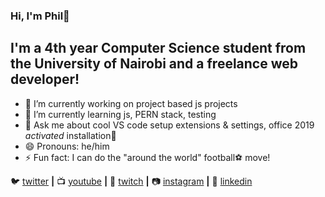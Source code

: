 ### Hi, I'm Phil👋

## I'm a 4th year Computer Science student from the University of Nairobi and a freelance web developer!


- 🔭 I’m currently working on project based js projects
- 🌱 I’m currently learning js, PERN stack, testing
- 💬 Ask me about cool VS code setup extensions & settings, office 2019 *activated* installation🤫
- 😄 Pronouns: he/him
- ⚡ Fun fact: I can do the "around the world" football⚽ move!


🐦 [twitter][twitter] **|** 
📺 [youtube][youtube] **|** 
🎥 [twitch][twitch] **|** 
📷 [instagram][instagram] **|** 
👔 [linkedin][linkedin]

[twitter]: https://twitter.com/phi1ipmbugua
[youtube]: https://youtube.com/channel/UCrYe74AVTfxMUz937DcWQFg
[twitch]: https://twitch.tv/philipmbugua
[instagram]: https://instagram.com/phi1ipmbugua
[linkedin]: https://linkedin.com/in/philipmbugua
